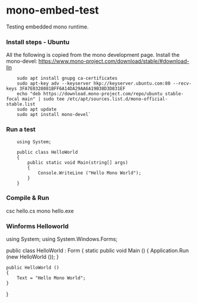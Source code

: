 # mono-embed-test
Testing embedded mono runtime.

### Install steps - Ubuntu
All the following is copied from the mono development page.
Install the mono-devel:
https://www.mono-project.com/download/stable/#download-lin
```
    sudo apt install gnupg ca-certificates
    sudo apt-key adv --keyserver hkp://keyserver.ubuntu.com:80 --recv-keys 3FA7E0328081BFF6A14DA29AA6A19B38D3D831EF
    echo "deb https://download.mono-project.com/repo/ubuntu stable-focal main" | sudo tee /etc/apt/sources.list.d/mono-official-stable.list
    sudo apt update
    sudo apt install mono-devel`
```
### Run a test
```
    using System;

    public class HelloWorld
    {
        public static void Main(string[] args)
        {
            Console.WriteLine ("Hello Mono World");
        }
    }
```
### Compile & Run
csc hello.cs
mono hello.exe

### Winforms Helloworld
using System;
using System.Windows.Forms;

public class HelloWorld : Form
{
    static public void Main ()
    {
        Application.Run (new HelloWorld ());
    }

    public HelloWorld ()
    {
        Text = "Hello Mono World";
    }
}